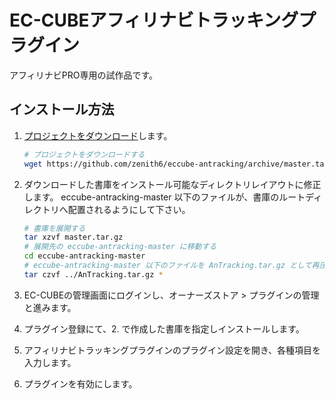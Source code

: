 EC-CUBEアフィリナビトラッキングプラグイン
=========================================
アフィリナビPRO専用の試作品です。

インストール方法
----------------
1. [プロジェクトをダウンロード](https://github.com/zenith6/eccube-antracking/archive/master.tar.gz "eccube-antracking-master.tar.gz")します。

    ```bash
    # プロジェクトをダウンロードする
    wget https://github.com/zenith6/eccube-antracking/archive/master.tar.gz
    ```
2. ダウンロードした書庫をインストール可能なディレクトリレイアウトに修正します。
    eccube-antracking-master 以下のファイルが、書庫のルートディレクトリへ配置されるようにして下さい。

    ```bash
    # 書庫を展開する
    tar xzvf master.tar.gz
    # 展開先の eccube-antracking-master に移動する
    cd eccube-antracking-master
    # eccube-antracking-master 以下のファイルを AnTracking.tar.gz として再圧縮する
    tar czvf ../AnTracking.tar.gz *
    ```

3. EC-CUBEの管理画面にログインし、オーナーズストア > プラグインの管理 と進みます。
4. プラグイン登録にて、2. で作成した書庫を指定しインストールします。
5. アフィリナビトラッキングプラグインのプラグイン設定を開き、各種項目を入力します。
6. プラグインを有効にします。
